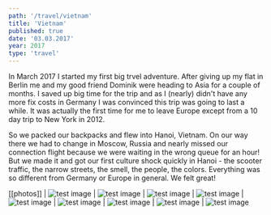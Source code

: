 ```yaml
---
path: '/travel/vietnam'
title: 'Vietnam'
published: true
date: '03.03.2017'
year: 2017
type: 'travel'
---
```


In March 2017 I started my first big trvel adventure. After giving up my flat in Berlin me and my good friend Dominik were heading to Asia for a couple of months. I saved up big time for the trip and as I (nearly) didn't have any more fix costs in Germany I was convinced this trip was going to last a while. It was actually the first time for me to leave Europe except from a 10 day trip to New York in 2012.

So we packed our backpacks and flew into Hanoi, Vietnam. On our way there we had to change in Moscow, Russia and nearly missed our connection flight because we were waiting in the wrong queue for an hour! But we made it and got our first culture shock quickly in Hanoi - the scooter traffic, the narrow streets, the smell, the people, the colors. Everything was so different from Germany or Europe in general. We felt great!

[[photos]]
| ![test image](photos/v1.jpg "Test")
| ![test image](photos/v2.jpg "Test 2")
| ![test image](photos/v3.jpg "Test")
| ![test image](photos/v4.jpg "Test 2")
| ![test image](photos/v5.jpg "Test")
| ![test image](photos/v6.jpg "Test 2")
| ![test image](photos/v7.jpg "Test")
| ![test image](photos/v8.jpg "Test")
| ![test image](photos/v9.jpg "Test 2")
